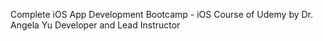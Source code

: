 Complete iOS App Development Bootcamp - iOS Course of Udemy by Dr. Angela Yu Developer and Lead Instructor
